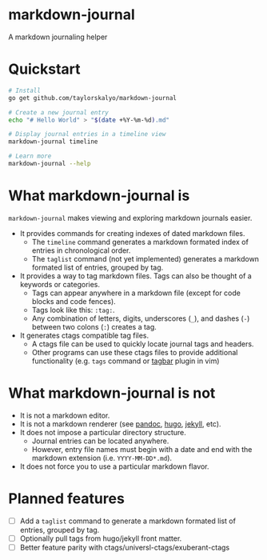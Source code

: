# markdown-journal

A markdown journaling helper

# Quickstart

```bash
# Install
go get github.com/taylorskalyo/markdown-journal

# Create a new journal entry
echo "# Hello World" > "$(date +%Y-%m-%d).md"

# Display journal entries in a timeline view
markdown-journal timeline

# Learn more
markdown-journal --help
```

# What markdown-journal is

`markdown-journal` makes viewing and exploring markdown journals easier.

- It provides commands for creating indexes of dated markdown files.
  - The `timeline` command generates a markdown formated index of entries in chronological order.
  - The `taglist` command (not yet implemented) generates a markdown formated list of entries, grouped by tag.
- It provides a way to tag markdown files. Tags can also be thought of a keywords or categories.
  - Tags can appear anywhere in a markdown file (except for code blocks and code fences).
  - Tags look like this: `:tag:`.
  - Any combination of letters, digits, underscores (`_`), and dashes (`-`) between two colons (`:`) creates a tag.
- It generates ctags compatible tag files.
  - A ctags file can be used to quickly locate journal tags and headers.
  - Other programs can use these ctags files to provide additional functionality (e.g. `tags` command or [tagbar](https://github.com/majutsushi/tagbar) plugin in vim)

# What markdown-journal is not

- It is not a markdown editor.
- It is not a markdown renderer (see [pandoc](https://pandoc.org/), [hugo](https://gohugo.io/), [jekyll](https://jekyllrb.com/), etc).
- It does not impose a particular directory structure.
  - Journal entries can be located anywhere.
  - However, entry file names must begin with a date and end with the markdown extension (i.e. `YYYY-MM-DD*.md`).
- It does not force you to use a particular markdown flavor.

# Planned features

- [ ] Add a `taglist` command to generate a markdown formated list of entries, grouped by tag.
- [ ] Optionally pull tags from hugo/jekyll front matter.
- [ ] Better feature parity with ctags/universl-ctags/exuberant-ctags
